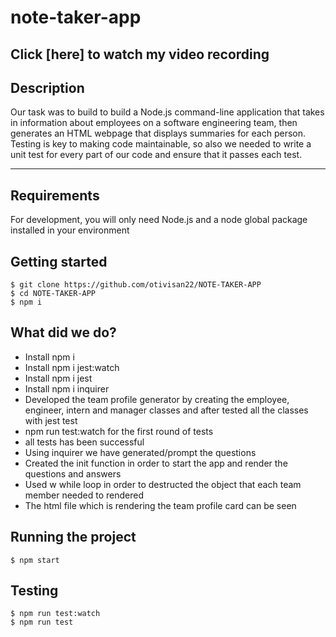 # note-taker-app

## Click [here] to watch my video recording

## Description

Our task was to build to build a Node.js command-line application that takes in information about employees on a software engineering team, then generates an HTML webpage that displays summaries for each person. Testing is key to making code maintainable, so also we needed to write a unit test for every part of our code and ensure that it passes each test.

---

## Requirements

For development, you will only need Node.js and a node global package installed in your environment

## Getting started

    $ git clone https://github.com/otivisan22/NOTE-TAKER-APP
    $ cd NOTE-TAKER-APP
    $ npm i

## What did we do?

- Install npm i
- Install npm i jest:watch
- Install npm i jest
- Install npm i inquirer
- Developed the team profile generator by creating the employee, engineer, intern and manager classes and after tested all the classes with jest test
- npm run test:watch for the first round of tests
- all tests has been successful
- Using inquirer we have generated/prompt the questions
- Created the init function in order to start the app and render the questions and answers
- Used w while loop in order to destructed the object that each team member needed to rendered
- The html file which is rendering the team profile card can be seen

## Running the project

    $ npm start

## Testing

    $ npm run test:watch
    $ npm run test
